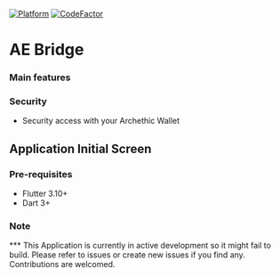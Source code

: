 [![Platform](https://img.shields.io/badge/Platform-Flutter-02569B?logo=flutter)](https://flutter.dev) [![CodeFactor](https://www.codefactor.io/repository/github/archethic-foundation/bridge/badge?s=1cec48d77d18b2abdaffe9a4073be925ec527ba6)](https://www.codefactor.io/repository/github/archethic-foundation/bridge)

# AE Bridge

### Main features


### Security
- Security access with your Archethic Wallet

## Application Initial Screen

### Pre-requisites

- Flutter 3.10+
- Dart 3+

### Note

*** This Application is currently in active development so it might fail to build. Please refer to issues or create new issues if you find any. Contributions are welcomed.






